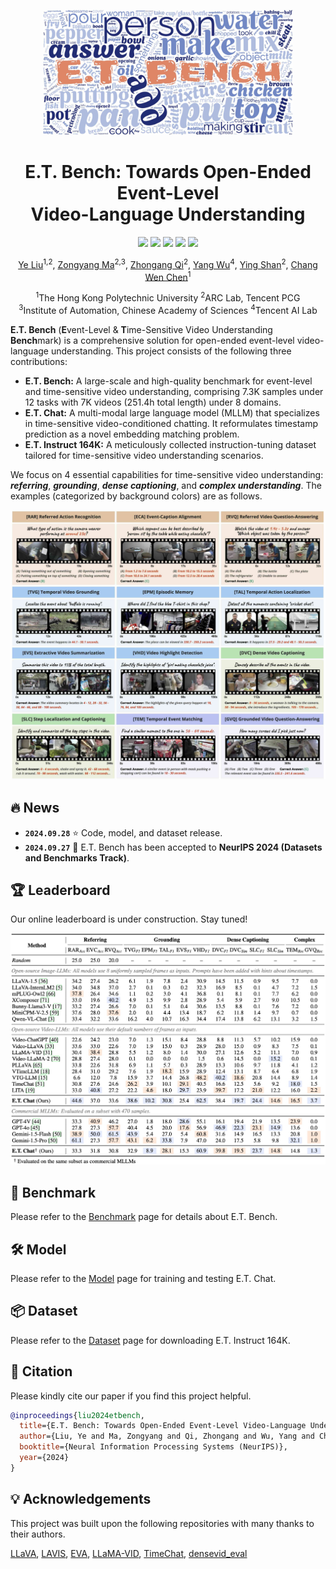 <p align="center">
  <img width="400" src=".github/wordcloud.jpg">
</p>

<h1 align="center">E.T. Bench: Towards Open-Ended Event-Level<br/>Video-Language Understanding</h1>

<p align="center">
  <a href="https://arxiv.org/abs/2409.18111"><img src="https://img.shields.io/badge/arXiv-2409.18111-red"></a>
  <a href="https://polyu-chenlab.github.io/etbench"><img src="https://img.shields.io/badge/Project-Page-brightgreen"></a>
  <a href="https://huggingface.co/datasets/PolyU-ChenLab/ETBench"><img src="https://img.shields.io/badge/%F0%9F%A4%97%20Hugging%20Face-E.T.%20Bench-blue"></a>
  <a href="https://huggingface.co/datasets/PolyU-ChenLab/ET-Instruct-164K"><img src="https://img.shields.io/badge/%F0%9F%A4%97%20Hugging%20Face-E.T.%20Instruct%20164K-orange"></a>
  <a href="/LICENSE"><img src="https://img.shields.io/badge/License-BSD--3--Clause-purple"></a>
</p>

<p align="center">
  <a href="https://yeliu.dev/">Ye Liu</a><sup>1,2</sup>, <a href="https://scholar.google.com/citations?user=qtdueToAAAAJ">Zongyang Ma</a><sup>2,3</sup>, <a href="https://scholar.google.com/citations?user=zJvrrusAAAAJ">Zhongang Qi</a><sup>2</sup>, <a href="https://scholar.google.com/citations?user=T-HaQ84AAAAJ">Yang Wu</a><sup>4</sup>, <a href="https://scholar.google.com/citations?user=4oXBp9UAAAAJ">Ying Shan</a><sup>2</sup>, <a href="https://web.comp.polyu.edu.hk/chencw/">Chang Wen Chen</a><sup>1</sup>
  <p align="center"><sup>1</sup>The Hong Kong Polytechnic University <sup>2</sup>ARC Lab, Tencent PCG<br/><sup>3</sup>Institute of Automation, Chinese Academy of Sciences <sup>4</sup>Tencent AI Lab</p>
</p>

**E.T. Bench** (**E**vent-Level & **T**ime-Sensitive Video Understanding **Bench**mark) is a comprehensive solution for open-ended event-level video-language understanding. This project consists of the following three contributions:

- **E.T. Bench:** A large-scale and high-quality benchmark for event-level and time-sensitive video understanding, comprising 7.3K samples under 12 tasks with 7K videos (251.4h total length) under 8 domains.
- **E.T. Chat:** A multi-modal large language model (MLLM) that specializes in time-sensitive video-conditioned chatting. It reformulates timestamp prediction as a novel embedding matching problem.
- **E.T. Instruct 164K:** A meticulously collected instruction-tuning dataset tailored for time-sensitive video understanding scenarios.

We focus on 4 essential capabilities for time-sensitive video understanding: ***referring***, ***grounding***, ***dense captioning***, and ***complex understanding***. The examples (categorized by background colors) are as follows.

<p align="center"><img width="750" src=".github/task.jpg"></p>

## 🔥 News

- **`2024.09.28`** ⭐️ Code, model, and dataset release.
- **`2024.09.27`** 🎉 E.T. Bench has been accepted to **NeurIPS 2024 (Datasets and Benchmarks Track)**.

## 🏆 Leaderboard

Our online leaderboard is under construction. Stay tuned!

<p align="center">
  <img width="750" src=".github/leaderboard.jpg">
</p>

## 🔮 Benchmark

Please refer to the [Benchmark](docs/BENCHMARK.md) page for details about E.T. Bench.

## 🛠️ Model

Please refer to the [Model](docs/MODEL.md) page for training and testing E.T. Chat.

## 📦 Dataset

Please refer to the [Dataset](docs/DATASET.md) page for downloading E.T. Instruct 164K.

## 📖 Citation

Please kindly cite our paper if you find this project helpful.

```bibtex
@inproceedings{liu2024etbench,
  title={E.T. Bench: Towards Open-Ended Event-Level Video-Language Understanding},
  author={Liu, Ye and Ma, Zongyang and Qi, Zhongang and Wu, Yang and Chen, Chang Wen and Shan, Ying},
  booktitle={Neural Information Processing Systems (NeurIPS)},
  year={2024}
}
```

## 💡 Acknowledgements

This project was built upon the following repositories with many thanks to their authors.

[LLaVA](https://github.com/haotian-liu/LLaVA), [LAVIS](https://github.com/salesforce/LAVIS), [EVA](https://github.com/baaivision/EVA), [LLaMA-VID](https://github.com/dvlab-research/LLaMA-VID), [TimeChat](https://github.com/RenShuhuai-Andy/TimeChat), [densevid_eval](https://github.com/ranjaykrishna/densevid_eval)
